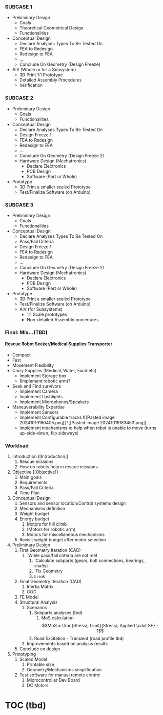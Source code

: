 ### SUBCASE 1
- Preliminary Design
	- Goals
	- Theoretical Geometrical Design
	- Functionalities
- Conceptual Design
	- Declare Analyses Types To Be Tested On
	- FEA to Redesign
	- Redesign to FEA
	- ...
	- Conclude On Geometry (Design Freeze)
- AIV (Whole or for a Subsystem)
	- 3D Print 1:1 Prototype
	- Detailed Assembly Procedures
	- Verification

### SUBCASE 2
- Preliminary Design
	- Goals
	- Functionalities
- Conceptual Design
	- Declare Analyses Types To Be Tested On
	- Design Freeze 1
	- FEA to Redesign
	- Redesign to FEA
	- ...
	- Conclude On Geometry (Design Freeze 2)
	- Hardware Design (Mechatronics)
		- Declare Electronics
		- PCB Design
		- Software (Part or Whole)
- Prototype
	- 3D Print a smaller scaled Prototype
	- Test/Finalize Software (on Arduino)


### SUBCASE 3
- Preliminary Design
	- Goals
	- Functionalities
- Conceptual Design
	- Declare Analyses Types To Be Tested On
	- Pass/Fail Criteria
	- Design Freeze 1
	- FEA to Redesign
	- Redesign to FEA
	- ...
	- Conclude On Geometry (Design Freeze 2)
	- Hardware Design (Mechatronics)
		- Declare Electronics
		- PCB Design
		- Software (Part or Whole)
- Prototype
	- 3D Print a smaller scaled Prototype
	- Test/Finalize Software (on Arduino)
	- AIV (for Subsystems)
		- 1:1 Scale prototypes
		- Non-detailed Assembly procedures



### Final: Mix...(TBD)
#### Rescue Robot Seeker/Medical Supplies Transporter
- Compact
- Fast
- Movement Flexibility
- Carry Supplies (Medical, Water, Food etc)
	- Implement Storage box
	- (Implement robotic arm)?
- Seek and Find survivors
	- Implement Camera
	- Implement flashlights
	- Implement Microphones/Speakers
- Maneuverability Expertise
	- Implement Sensors
	- Implement Configurable tracks
	![[Pasted image 20241019180405.png]]
	![[Pasted image 20241019183453.png]]
	- Implement mechanisms to help when robot is unable to move (turns up-side-down, flip sideways)


### Workload
1. Introduction [[Introduction]]
	1. Rescue missions
	2. How do robots help in rescue missions
3. Objective [[Objective]]
	1. Main goals
	2. Requirements 
	3. Pass/Fail Criteria
	4. Time Plan
4. Conceptual Design
	1. Sensors and sensor location/Control systems design
	2. Mechanisms definition
	3. Weight budget
	4. Energy budget
		1. Motors for hill climb
		2. (Motors for robotic arm)
		3. Motors for miscellaneous mechanisms
	5. Revisit weight budget after motor selection
5. Preliminary Design
	1. First Geometry Iteration (CAD)
		1. `While pass/fail criteria are not met
			1. `Calculate subparts (gears, bolt connections, bearings, shafts)
			2. `Fix Geometry
			3. `break`
	2. Final Geometry Iteration (CAD)
		1. Inertia Matrix
		2. COG
	3. FE Model 
	4. Structural Analysis
		1. Scenarios 
			1. Subparts analyses (tbd)
				1. MoS calculation$$MoS = \frac{Stress\; Limit}{Stress\; Applied \cdot SF} - 1$$
			2. Road Excitation - Transient (road profile tbd)
		2. Improvements based on analysis results
	5. Conclude on design
6. Prototyping
	1. Scaled Model
		1. Printable size
		2. Geometry/Mechanisms simplification 
	2. Test software for manual remote control
		1. Microcontroller Dev Board
		2. DC Motors



# TOC (tbd)

